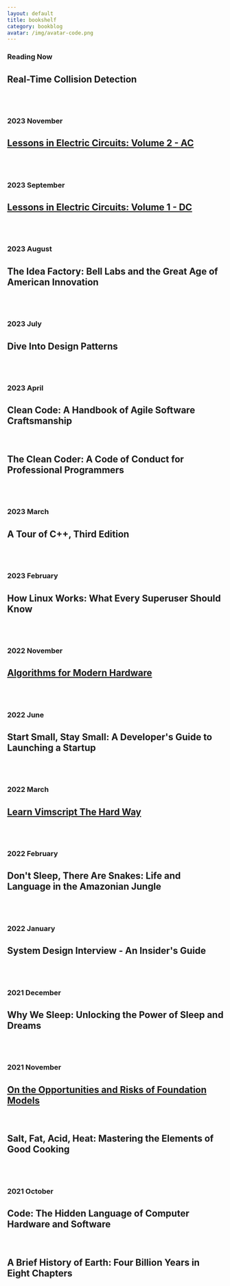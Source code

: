 ```yaml
---
layout: default
title: bookshelf
category: bookblog
avatar: /img/avatar-code.png
---
```


<div class="posts">
  <article class="post">
    <h3 class="no-bottom-margin">Reading Now</h3>
    <h2 class="no-bottom-margin">Real-Time Collision Detection</h2>
    <br><br>
    <h3 class="no-bottom-margin">2023 November</h3>
    <h2 class="no-bottom-margin"><a href="https://www.ibiblio.org/kuphaldt/electricCircuits/AC/index.html">Lessons in Electric Circuits: Volume 2 - AC</a></h2>
    <br><br>
    <h3 class="no-bottom-margin">2023 September</h3>
    <h2 class="no-bottom-margin"><a href="https://www.ibiblio.org/kuphaldt/electricCircuits/DC/index.html">Lessons in Electric Circuits: Volume 1 - DC</a></h2>
    <br><br>
    <h3 class="no-bottom-margin">2023 August</h3>
    <h2 class="no-bottom-margin">The Idea Factory: Bell Labs and the Great Age of American Innovation</h2>
    <br><br>
    <h3 class="no-bottom-margin">2023 July</h3>
    <h2 class="no-bottom-margin">Dive Into Design Patterns</h2>
    <br><br>
    <h3 class="no-bottom-margin">2023 April</h3>
    <h2 class="no-bottom-margin">Clean Code: A Handbook of Agile Software Craftsmanship</h2>
    <br>
    <h2 class="no-bottom-margin">The Clean Coder: A Code of Conduct for Professional Programmers</h2>
    <br><br>
    <h3 class="no-bottom-margin">2023 March</h3>
    <h2 class="no-bottom-margin">A Tour of C++, Third Edition</h2>
    <br><br>
    <h3 class="no-bottom-margin">2023 February</h3>
    <h2 class="no-bottom-margin">How Linux Works: What Every Superuser Should Know</h2>
    <br><br>
    <h3 class="no-bottom-margin">2022 November</h3>
    <h2 class="no-bottom-margin"><a href="https://en.algorithmica.org/hpc/">Algorithms for Modern Hardware</a></h2>
    <br><br>
    <h3 class="no-bottom-margin">2022 June</h3>
    <h2 class="no-bottom-margin">Start Small, Stay Small: A Developer's Guide to Launching a Startup</h2>
    <br><br>
    <h3 class="no-bottom-margin">2022 March</h3>
    <h2 class="no-bottom-margin"><a href="https://learnvimscriptthehardway.stevelosh.com/">Learn Vimscript The Hard Way</a></h2>
    <br><br>
    <h3 class="no-bottom-margin">2022 February</h3>
    <h2 class="no-bottom-margin">Don't Sleep, There Are Snakes: Life and Language in the Amazonian Jungle</h2>
    <br><br>
    <h3 class="no-bottom-margin">2022 January</h3>
    <h2 class="no-bottom-margin">System Design Interview - An Insider's Guide</h2>
    <br><br>
    <h3 class="no-bottom-margin">2021 December</h3>
    <h2 class="no-bottom-margin">Why We Sleep: Unlocking the Power of Sleep and Dreams</h2>
    <br><br>
    <h3 class="no-bottom-margin">2021 November</h3>
    <h2 class="no-bottom-margin"><a href="https://arxiv.org/abs/2108.07258">On the Opportunities and Risks of Foundation Models</a></h2>
    <br>
    <h2 class="no-bottom-margin">Salt, Fat, Acid, Heat: Mastering the Elements of Good Cooking</h2>
    <br><br>
    <h3 class="no-bottom-margin">2021 October</h3>
    <h2 class="no-bottom-margin">Code: The Hidden Language of Computer Hardware and Software</h2>
    <br>
    <h2 class="no-bottom-margin">A Brief History of Earth: Four Billion Years in Eight Chapters</h2>
  </article>
</div>
